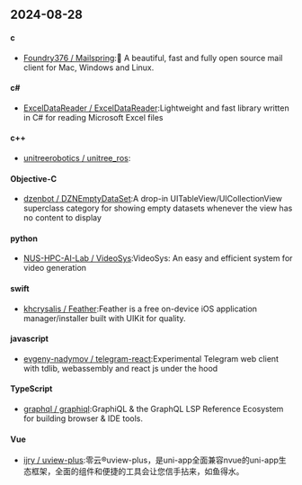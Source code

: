 ## 2024-08-28
#### c
* [Foundry376 / Mailspring](https://github.com/Foundry376/Mailspring):💌 A beautiful, fast and fully open source mail client for Mac, Windows and Linux.
#### c#
* [ExcelDataReader / ExcelDataReader](https://github.com/ExcelDataReader/ExcelDataReader):Lightweight and fast library written in C# for reading Microsoft Excel files
#### c++
* [unitreerobotics / unitree_ros](https://github.com/unitreerobotics/unitree_ros):
#### Objective-C
* [dzenbot / DZNEmptyDataSet](https://github.com/dzenbot/DZNEmptyDataSet):A drop-in UITableView/UICollectionView superclass category for showing empty datasets whenever the view has no content to display
#### python
* [NUS-HPC-AI-Lab / VideoSys](https://github.com/NUS-HPC-AI-Lab/VideoSys):VideoSys: An easy and efficient system for video generation
#### swift
* [khcrysalis / Feather](https://github.com/khcrysalis/Feather):Feather is a free on-device iOS application manager/installer built with UIKit for quality.
#### javascript
* [evgeny-nadymov / telegram-react](https://github.com/evgeny-nadymov/telegram-react):Experimental Telegram web client with tdlib, webassembly and react js under the hood
#### TypeScript
* [graphql / graphiql](https://github.com/graphql/graphiql):GraphiQL & the GraphQL LSP Reference Ecosystem for building browser & IDE tools.
#### Vue
* [ijry / uview-plus](https://github.com/ijry/uview-plus):零云®uview-plus，是uni-app全面兼容nvue的uni-app生态框架，全面的组件和便捷的工具会让您信手拈来，如鱼得水。
